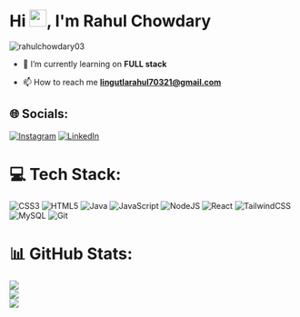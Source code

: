 <h1 align="left">Hi <img src="https://github.com/TheDudeThatCode/TheDudeThatCode/blob/master/Assets/Hi.gif" width="30">, I'm Rahul Chowdary</h1>
<p align="left"> <img src="https://komarev.com/ghpvc/?username=rahulchowdary03&label=Profile%20views&color=0e75b6&style=flat" alt="rahulchowdary03" /> </p>

- 🔭 I’m currently learning on **FULL stack**
  
- 📫 How to reach me **lingutlarahul70321@gmail.com**

 ## 🌐 Socials:
[![Instagram](https://img.shields.io/badge/Instagram-%23E4405F.svg?logo=Instagram&logoColor=white)](https://instagram.com/rahul__lrc) [![LinkedIn](https://img.shields.io/badge/LinkedIn-%230077B5.svg?logo=linkedin&logoColor=white)](https://linkedin.com/in/lingutla-rahul-1300461b4)

# 💻 Tech Stack:
 ![CSS3](https://img.shields.io/badge/css3-%231572B6.svg?style=flat&logo=css3&logoColor=white) ![HTML5](https://img.shields.io/badge/html5-%23E34F26.svg?style=flat&logo=html5&logoColor=white) ![Java](https://img.shields.io/badge/java-%23ED8B00.svg?style=flat&logo=openjdk&logoColor=white) ![JavaScript](https://img.shields.io/badge/javascript-%23323330.svg?style=flat&logo=javascript&logoColor=%23F7DF1E)  ![NodeJS](https://img.shields.io/badge/node.js-6DA55F?style=flat&logo=node.js&logoColor=white) ![React](https://img.shields.io/badge/react-%2320232a.svg?style=flat&logo=react&logoColor=%2361DAFB) ![TailwindCSS](https://img.shields.io/badge/tailwindcss-%2338B2AC.svg?style=flat&logo=tailwind-css&logoColor=white) ![MySQL](https://img.shields.io/badge/mysql-4479A1.svg?style=flat&logo=mysql&logoColor=white)  ![Git](https://img.shields.io/badge/git-%23F05033.svg?style=flat&logo=git&logoColor=white) 

 # 📊 GitHub Stats:
![](https://github-readme-stats.vercel.app/api?username=rahulchowdary03&theme=default&hide_border=false&include_all_commits=false&count_private=false)<br/>
![](https://github-readme-streak-stats.herokuapp.com/?user=rahulchowdary03&theme=default&hide_border=false)<br/>
![](https://github-readme-stats.vercel.app/api/top-langs/?username=rahulchowdary03&theme=default&hide_border=false&include_all_commits=false&count_private=false&layout=compact)


